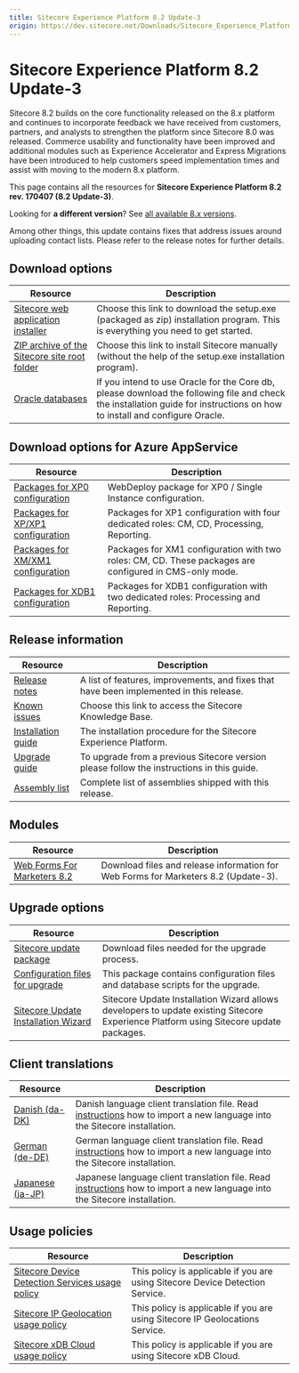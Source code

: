 ```yaml
---
title: Sitecore Experience Platform 8.2 Update-3
origin: https://dev.sitecore.net/Downloads/Sitecore_Experience_Platform/82/Sitecore_Experience_Platform_82_Update3.aspx
---
```


# Sitecore Experience Platform 8.2 Update-3

Sitecore 8.2 builds on the core functionality released on the 8.x platform and continues to incorporate feedback we have received from customers, partners, and analysts to strengthen the platform since Sitecore 8.0 was released. Commerce usability and functionality have been improved and additional modules such as Experience Accelerator and Express Migrations have been introduced to help customers speed implementation times and assist with moving to the modern 8.x platform.

This page contains all the resources for **Sitecore Experience Platform 8.2 rev. 170407 (8.2 Update-3)**.

Looking for **a different version**? See [all available 8.x versions](/downloads/Sitecore_Experience_Platform).

Among other things, this update contains fixes that address issues around uploading contact lists. Please refer to the release notes for further details.

## Download options

 | Resource | Description |
 | --- | --- |
 | [Sitecore web application installer](https://sitecoredev.azureedge.net/~/media/D193BD2F1B9C4FF192392B7A4DFC087E.ashx?date=20170411T134704) | Choose this link to download the setup.exe (packaged as zip) installation program. This is everything you need to get started. |
 | [ZIP archive of the Sitecore site root folder](https://sitecoredev.azureedge.net/~/media/203A8170D4664A41A8900E7AFEFC803F.ashx?date=20170411T135035) | Choose this link to install Sitecore manually (without the help of the setup.exe installation program). |
 | [Oracle databases](https://sitecoredev.azureedge.net/~/media/A8EB1D25676E45688429CB8DAB6F3E3E.ashx?date=20170411T134741) | If you intend to use Oracle for the Core db, please download the following file and check the installation guide for instructions on how to install and configure Oracle. |

## Download options for Azure AppService

 | Resource | Description |
 | --- | --- |
 | [Packages for XP0 configuration](https://sitecoredev.azureedge.net/~/media/62659A7E36174890B2C29AF3D9486714.ashx?date=20170411T135719) | WebDeploy package for XP0 / Single Instance configuration. |
 | [Packages for XP/XP1 configuration](https://sitecoredev.azureedge.net/~/media/1D2E11B939A74B4D82AC79096609A589.ashx?date=20170411T140402) | Packages for XP1 configuration with four dedicated roles: CM, CD, Processing, Reporting. |
 | [Packages for XM/XM1 configuration](https://sitecoredev.azureedge.net/~/media/9822E0F8587B486E8A6D38E09446CF8B.ashx?date=20170411T135339) | Packages for XM1 configuration with two roles: CM, CD. These packages are configured in CMS-only mode. |
 | [Packages for XDB1 configuration](https://sitecoredev.azureedge.net/~/media/58E227A6E32E4C73855DED111769452F.ashx?date=20170817T134322) | Packages for XDB1 configuration with two dedicated roles: Processing and Reporting. |

## Release information

 | Resource | Description |
 | --- | --- |
 | [Release notes](https://dev.sitecore.net:443/downloads/Sitecore%20Experience%20Platform/82/Sitecore%20Experience%20Platform%2082%20Update3/Release%20Notes) | A list of features, improvements, and fixes that have been implemented in this release. |
 | [Known issues](https://kb.sitecore.net/articles/631685) | Choose this link to access the Sitecore Knowledge Base. |
 | [Installation guide](https://sitecoredev.azureedge.net/~/media/EA33C5570E094E00981BF3CE2859A86B.ashx?date=20180206T092711) | The installation procedure for the Sitecore Experience Platform. |
 | [Upgrade guide](https://sitecoredev.azureedge.net/~/media/C2B1063C153842588A01736C2241FF07.ashx?date=20200330T131817) | To upgrade from a previous Sitecore version please follow the instructions in this guide. |
 | [Assembly list](https://sitecoredev.azureedge.net/~/media/FDC4707500DC4B1DA9D942F1DDD4AAD1.ashx?date=20170411T141223) | Complete list of assemblies shipped with this release. |

## Modules

 | Resource | Description |
 | --- | --- |
 | [Web Forms For Marketers 8.2](https://dev.sitecore.net:443/downloads/Web%20Forms%20For%20Marketers/82/Web%20Forms%20For%20Marketers%2082%20Update3) | Download files and release information for Web Forms for Marketers 8.2 (Update-3). |

## Upgrade options

 | Resource | Description |
 | --- | --- |
 | [Sitecore update package](https://sitecoredev.azureedge.net/~/media/3E928D9A8D3444108C4E404715BAEC66.ashx?date=20170411T134357) | Download files needed for the upgrade process. |
 | [Configuration files for upgrade](https://sitecoredev.azureedge.net/~/media/E8D964EC6A7F4686A90E52A97DF52075.ashx?date=20170411T134109) | This package contains configuration files and database scripts for the upgrade. |
 | [Sitecore Update Installation Wizard](https://sitecoredev.azureedge.net/~/media/67D110B12D0948B2A367F9EB9DE13FB2.ashx?date=20161228T231541) | Sitecore Update Installation Wizard allows developers to update existing Sitecore Experience Platform using Sitecore update packages. |

## Client translations

 | Resource | Description |
 | --- | --- |
 | [Danish (da-DK)](https://sitecoredev.azureedge.net/~/media/A1B1612D651E4D5CB2F19D15957B21EC.ashx?date=20170411T134143) | Danish language client translation file. Read [instructions](~/link?_id=D72CBF8CE581436CBBCAEE896C8646F7&_z=z) how to import a new language into the Sitecore installation. |
 | [German (de-DE)](https://sitecoredev.azureedge.net/~/media/2597B11430174464BD2E0288F8B20038.ashx?date=20170411T134143) | German language client translation file. Read [instructions](~/link?_id=D72CBF8CE581436CBBCAEE896C8646F7&_z=z) how to import a new language into the Sitecore installation. |
 | [Japanese (ja-JP)](https://sitecoredev.azureedge.net/~/media/C6D454B96E704D00B48EE51ABA295654.ashx?date=20170411T134143) | Japanese language client translation file. Read [instructions](~/link?_id=D72CBF8CE581436CBBCAEE896C8646F7&_z=z) how to import a new language into the Sitecore installation. |

## Usage policies

 | Resource | Description |
 | --- | --- |
 | [Sitecore Device Detection Services usage policy](https://dev.sitecore.net:443/downloads/Sitecore%20Experience%20Platform/Sitecore%20Device%20Detection%20Services%20Usage%20Policy) | This policy is applicable if you are using Sitecore Device Detection Service. |
 | [Sitecore IP Geolocation usage policy](https://dev.sitecore.net:443/downloads/Sitecore%20Experience%20Platform/Sitecore%20IP%20Geolocation%20Usage%20Policy) | This policy is applicable if you are using Sitecore IP Geolocations Service. |
 | [Sitecore xDB Cloud usage policy](https://dev.sitecore.net:443/downloads/Sitecore%20Experience%20Platform/Sitecore%20xDB%20Cloud%20Usage%20Policy) | This policy is applicable if you are using Sitecore xDB Cloud. |